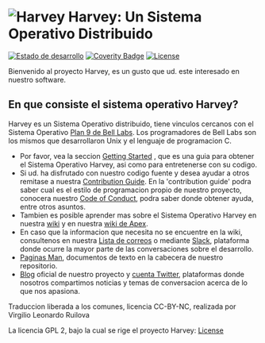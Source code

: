 ![Harvey](https://harvey-os.org/img/harvey-os-logo.png)
Harvey: Un Sistema Operativo Distribuido
=====
[![Estado de desarrollo](https://travis-ci.org/Harvey-OS/harvey.svg?branch=master)](https://travis-ci.org/Harvey-OS/harvey)
[![Coverity Badge](https://scan.coverity.com/projects/5328/badge.svg)](https://scan.coverity.com/projects/5328)
[![License](https://img.shields.io/aur/license/yaourt.svg)](https://github.com/Harvey-OS/harvey/blob/master/LICENSE.gpl)

Bienvenido al proyecto Harvey, es un gusto que ud. este interesado en nuestro software.

## En que consiste el sistema operativo Harvey?

Harvey es un Sistema Operativo distribuido, tiene vinculos cercanos con el Sistema Operativo [Plan 9 de Bell Labs](https://en.wikipedia.org/wiki/Plan_9_from_Bell_Labs). Los programadores de Bell Labs son los mismos que desarrollaron Unix y el lenguaje de programacion C.

- Por favor, vea la seccion 
  [Getting Started](https://github.com/Harvey-OS/harvey/wiki/Getting-Started)
  , que es una guia para obtener el Sistema Operativo Harvey, asi como para entretenerse con su codigo.
- Si ud. ha disfrutado con nuestro codigo fuente y desea ayudar a otros remitase a nuestra 
  [Contribution Guide](https://github.com/Harvey-OS/harvey/blob/master/CONTRIBUTING.md).
  En la 'contribution guide' podra saber cual es el estilo de programacion propio de nuestro proyecto, conocera nuestro 
  [Code of Conduct](https://github.com/Harvey-OS/harvey/wiki/Code-of-Conduct),
  podra saber donde obtener ayuda, entre otros asuntos.
- Tambien es posible aprender mas sobre el Sistema Operativo Harvey en nuestra 
  [wiki](https://github.com/Harvey-OS/harvey/wiki) y en nuestra 
  [wiki de Apex](https://github.com/Harvey-OS/apex/wiki).
- En caso que la informacion que necesita no se encuentre en la wiki, consultenos en nuestra 
  [Lista de correos](https://groups.google.com/forum/#!forum/harvey) o mediante 
  [Slack](https://harvey-slack.herokuapp.com/), plataforma donde ocurre la mayor parte de las conversaciones sobre el desarrollo.
- [Paginas Man](https://sevki.io/harvey/sys/man/1/0intro), documentos de texto en la cabecera de nuestro repositorio.
- [Blog](https://blog.harvey-os.org) oficial de nuestro proyecto y 
  [cuenta Twitter](https://twitter.com/harvey_os), plataformas donde nosotros compartimos noticias y temas de conversacion acerca de lo que nos apasiona.

Traduccion liberada a los comunes, licencia CC-BY-NC, realizada por Virgilio Leonardo Ruilova

La licencia GPL 2, bajo la cual se rige el proyecto Harvey: [License](https://github.com/Harvey-OS/harvey/blob/master/LICENSE.gpl)

